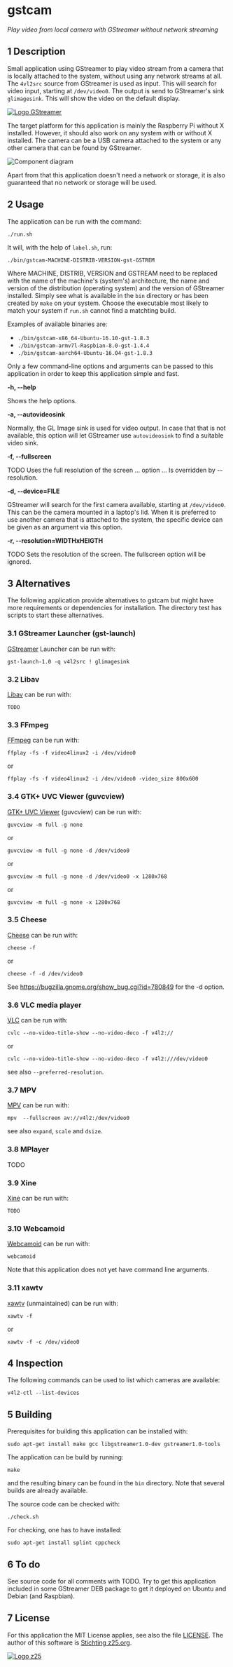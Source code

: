 # gstcam

_Play video from local camera with GStreamer without network streaming_


## 1 Description

Small application using GStreamer to play video stream from a camera that is
locally attached to the system, without using any network streams at all. The
`4vl2src` source from GStreamer is used as input. This will search for video
input, starting at `/dev/video0`. The output is send to GStreamer's sink
`glimagesink`. This will show the video on the default display.

[![Logo GStreamer](images/logo-gstreamer.png?raw=true)](http://gstreamer.freedesktop.org)

The target platform for this application is mainly the Raspberry Pi without X
installed. However, it should also work on any system with or without X
installed. The camera can be a USB camera attached to the system or any other
camera that can be found by GStreamer.

![Component diagram](images/component-diagram.png?raw=true)

Apart from that this application doesn't need a network or storage, it is also
guaranteed that no network or storage will be used.


## 2 Usage

The application can be run with the command:

    ./run.sh

It will, with the help of `label.sh`, run:

    ./bin/gstcam-MACHINE-DISTRIB-VERSION-gst-GSTREM

Where MACHINE, DISTRIB, VERSION and GSTREAM need to be replaced with the name
of the machine's (system's) architecture, the name and version of the
distribution (operating system) and the version of GStreamer installed. Simply
see what is available in the `bin` directory or has been created by `make` on
your system. Choose the executable most likely to match your system if `run.sh`
cannot find a matchting build.

Examples of available binaries are:
* `./bin/gstcam-x86_64-Ubuntu-16.10-gst-1.8.3`
* `./bin/gstcam-armv7l-Raspbian-8.0-gst-1.4.4`
* `./bin/gstcam-aarch64-Ubuntu-16.04-gst-1.8.3`

Only a few command-line options and arguments can be passed to this application
in order to keep this application simple and fast.

**-h, --help**

Shows the help options.

**-a, --autovideosink**

Normally, the GL Image sink is used for video output. In case that that is not
available, this option will let GStreamer use `autovideosink` to find a
suitable video sink.

**-f, --fullscreen**

TODO Uses the full resolution of the screen ... option ... Is overridden by
--resolution.

**-d, --device=FILE**

GStreamer will search for the first camera available, starting at
`/dev/video0`. This can be the camera mounted in a laptop's lid. When it is
preferred to use another camera that is attached to the system, the specific
device can be given as an argument via this option.

**-r, --resolution=WIDTHxHEIGTH**

TODO Sets the resolution of the screen. The fullscreen option will be ignored.


## 3 Alternatives

The following application provide alternatives to gstcam but might have more
requirements or dependencies for installation. The directory test has scripts
to start these alternatives.


### 3.1 GStreamer Launcher (gst-launch)

[GStreamer](http://gstreamer.freedesktop.org) Launcher can be run with:

    gst-launch-1.0 -q v4l2src ! glimagesink


### 3.2 Libav

[Libav](https://libav.org) can be run with:

    TODO


### 3.3 FFmpeg

[FFmpeg](https://ffmpeg.org) can be run with:

    ffplay -fs -f video4linux2 -i /dev/video0

or

    ffplay -fs -f video4linux2 -i /dev/video0 -video_size 800x600


### 3.4 GTK+ UVC Viewer (guvcview)

[GTK+ UVC Viewer](http://guvcview.sourceforge.net) (guvcview) can be run with:

    guvcview -m full -g none

or

    guvcview -m full -g none -d /dev/video0

or

    guvcview -m full -g none -d /dev/video0 -x 1280x768

or

    guvcview -m full -g none -x 1280x768


### 3.5 Cheese

[Cheese](https://wiki.gnome.org/Apps/Cheese) can be run with:

    cheese -f

or

    cheese -f -d /dev/video0

See https://bugzilla.gnome.org/show_bug.cgi?id=780849 for the -d option.


### 3.6 VLC media player

[VLC](https://videolan.org/vlc) can be run with:

    cvlc --no-video-title-show --no-video-deco -f v4l2://

or

    cvlc --no-video-title-show --no-video-deco -f v4l2:///dev/video0

see also `--preferred-resolution`.


### 3.7 MPV

[MPV](https://mpv.io) can be run with:

    mpv  --fullscreen av://v4l2:/dev/video0

see also `expand`, `scale` and `dsize`.


### 3.8 MPlayer

TODO


### 3.9 Xine

[Xine](https://xine-project.org) can be run with:

    TODO


### 3.10 Webcamoid

[Webcamoid](https://webcamoid.github.io) can be run with:

    webcamoid

Note that this application does not yet have command line arguments.


### 3.11 xawtv

[xawtv](https://www.kraxel.org/blog/linux/xawtv/) (unmaintained) can be run with:

    xawtv -f

or

    xawtv -f -c /dev/video0


## 4 Inspection

The following commands can be used to list which cameras are available:

    v4l2-ctl --list-devices


## 5 Building

Prerequisites for building this application can be installed with:

    sudo apt-get install make gcc libgstreamer1.0-dev gstreamer1.0-tools

The application can be build by running:

    make

and the resulting binary can be found in the `bin` directory. Note that several
builds are already available.

The source code can be checked with:

    ./check.sh

For checking, one has to have installed:

    sudo apt-get install splint cppcheck


## 6 To do

See source code for all comments with TODO. Try to get this application
included in some GStreamer DEB package to get it deployed on Ubuntu and Debian
(and Raspbian).


## 7 License

For this application the MIT License applies, see also the file
[LICENSE](LICENSE). The author of this software is
[Stichting z25.org](http://z25.org).

[![Logo z25](images/logo-z25.png?raw=true)](http://z25.org)
